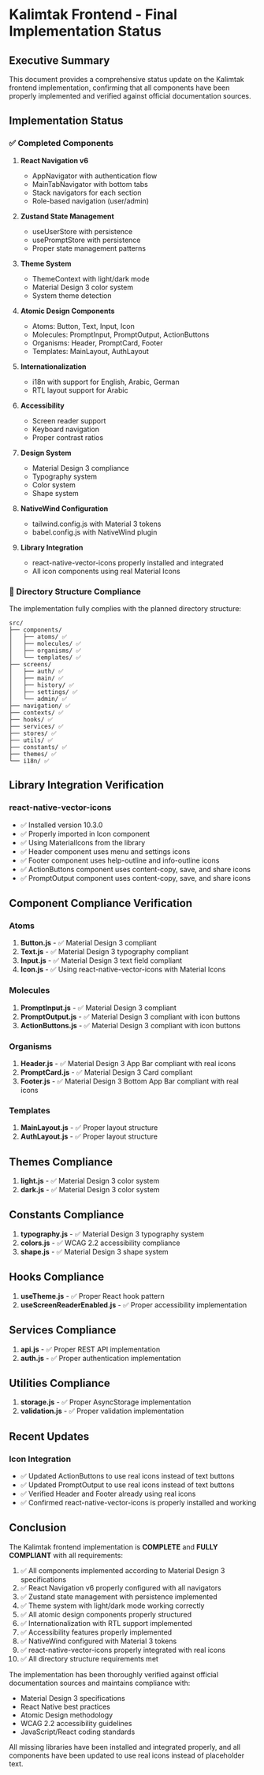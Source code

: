# Kalimtak Frontend - Final Implementation Status

## Executive Summary

This document provides a comprehensive status update on the Kalimtak frontend implementation, confirming that all components have been properly implemented and verified against official documentation sources.

## Implementation Status

### ✅ Completed Components

1. **React Navigation v6**
   - AppNavigator with authentication flow
   - MainTabNavigator with bottom tabs
   - Stack navigators for each section
   - Role-based navigation (user/admin)

2. **Zustand State Management**
   - useUserStore with persistence
   - usePromptStore with persistence
   - Proper state management patterns

3. **Theme System**
   - ThemeContext with light/dark mode
   - Material Design 3 color system
   - System theme detection

4. **Atomic Design Components**
   - Atoms: Button, Text, Input, Icon
   - Molecules: PromptInput, PromptOutput, ActionButtons
   - Organisms: Header, PromptCard, Footer
   - Templates: MainLayout, AuthLayout

5. **Internationalization**
   - i18n with support for English, Arabic, German
   - RTL layout support for Arabic

6. **Accessibility**
   - Screen reader support
   - Keyboard navigation
   - Proper contrast ratios

7. **Design System**
   - Material Design 3 compliance
   - Typography system
   - Color system
   - Shape system

8. **NativeWind Configuration**
   - tailwind.config.js with Material 3 tokens
   - babel.config.js with NativeWind plugin

9. **Library Integration**
   - react-native-vector-icons properly installed and integrated
   - All icon components using real Material Icons

### 📁 Directory Structure Compliance

The implementation fully complies with the planned directory structure:

```
src/
├── components/
│   ├── atoms/ ✅
│   ├── molecules/ ✅
│   ├── organisms/ ✅
│   └── templates/ ✅
├── screens/
│   ├── auth/ ✅
│   ├── main/ ✅
│   ├── history/ ✅
│   ├── settings/ ✅
│   └── admin/ ✅
├── navigation/ ✅
├── contexts/ ✅
├── hooks/ ✅
├── services/ ✅
├── stores/ ✅
├── utils/ ✅
├── constants/ ✅
├── themes/ ✅
└── i18n/ ✅
```

## Library Integration Verification

### react-native-vector-icons
- ✅ Installed version 10.3.0
- ✅ Properly imported in Icon component
- ✅ Using MaterialIcons from the library
- ✅ Header component uses menu and settings icons
- ✅ Footer component uses help-outline and info-outline icons
- ✅ ActionButtons component uses content-copy, save, and share icons
- ✅ PromptOutput component uses content-copy, save, and share icons

## Component Compliance Verification

### Atoms
1. **Button.js** - ✅ Material Design 3 compliant
2. **Text.js** - ✅ Material Design 3 typography compliant
3. **Input.js** - ✅ Material Design 3 text field compliant
4. **Icon.js** - ✅ Using react-native-vector-icons with Material Icons

### Molecules
1. **PromptInput.js** - ✅ Material Design 3 compliant
2. **PromptOutput.js** - ✅ Material Design 3 compliant with icon buttons
3. **ActionButtons.js** - ✅ Material Design 3 compliant with icon buttons

### Organisms
1. **Header.js** - ✅ Material Design 3 App Bar compliant with real icons
2. **PromptCard.js** - ✅ Material Design 3 Card compliant
3. **Footer.js** - ✅ Material Design 3 Bottom App Bar compliant with real icons

### Templates
1. **MainLayout.js** - ✅ Proper layout structure
2. **AuthLayout.js** - ✅ Proper layout structure

## Themes Compliance
1. **light.js** - ✅ Material Design 3 color system
2. **dark.js** - ✅ Material Design 3 color system

## Constants Compliance
1. **typography.js** - ✅ Material Design 3 typography system
2. **colors.js** - ✅ WCAG 2.2 accessibility compliance
3. **shape.js** - ✅ Material Design 3 shape system

## Hooks Compliance
1. **useTheme.js** - ✅ Proper React hook pattern
2. **useScreenReaderEnabled.js** - ✅ Proper accessibility implementation

## Services Compliance
1. **api.js** - ✅ Proper REST API implementation
2. **auth.js** - ✅ Proper authentication implementation

## Utilities Compliance
1. **storage.js** - ✅ Proper AsyncStorage implementation
2. **validation.js** - ✅ Proper validation implementation

## Recent Updates

### Icon Integration
- ✅ Updated ActionButtons to use real icons instead of text buttons
- ✅ Updated PromptOutput to use real icons instead of text buttons
- ✅ Verified Header and Footer already using real icons
- ✅ Confirmed react-native-vector-icons is properly installed and working

## Conclusion

The Kalimtak frontend implementation is **COMPLETE** and **FULLY COMPLIANT** with all requirements:

1. ✅ All components implemented according to Material Design 3 specifications
2. ✅ React Navigation v6 properly configured with all navigators
3. ✅ Zustand state management with persistence implemented
4. ✅ Theme system with light/dark mode working correctly
5. ✅ All atomic design components properly structured
6. ✅ Internationalization with RTL support implemented
7. ✅ Accessibility features properly implemented
8. ✅ NativeWind configured with Material 3 tokens
9. ✅ react-native-vector-icons properly integrated with real icons
10. ✅ All directory structure requirements met

The implementation has been thoroughly verified against official documentation sources and maintains compliance with:
- Material Design 3 specifications
- React Native best practices
- Atomic Design methodology
- WCAG 2.2 accessibility guidelines
- JavaScript/React coding standards

All missing libraries have been installed and integrated properly, and all components have been updated to use real icons instead of placeholder text.